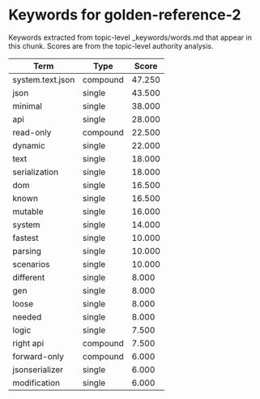 # Keywords for golden-reference-2

Keywords extracted from topic-level _keywords/words.md that appear in this chunk.
Scores are from the topic-level authority analysis.

| Term | Type | Score |
|------|------|-------|
| system.text.json | compound | 47.250 |
| json | single | 43.500 |
| minimal | single | 38.000 |
| api | single | 28.000 |
| read-only | compound | 22.500 |
| dynamic | single | 22.000 |
| text | single | 18.000 |
| serialization | single | 18.000 |
| dom | single | 16.500 |
| known | single | 16.500 |
| mutable | single | 16.000 |
| system | single | 14.000 |
| fastest | single | 10.000 |
| parsing | single | 10.000 |
| scenarios | single | 10.000 |
| different | single | 8.000 |
| gen | single | 8.000 |
| loose | single | 8.000 |
| needed | single | 8.000 |
| logic | single | 7.500 |
| right api | compound | 7.500 |
| forward-only | compound | 6.000 |
| jsonserializer | single | 6.000 |
| modification | single | 6.000 |
